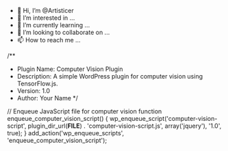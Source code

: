 - 👋 Hi, I’m @Artisticer
- 👀 I’m interested in ...
- 🌱 I’m currently learning ...
- 💞️ I’m looking to collaborate on ...
- 📫 How to reach me ...

<!---
Artisticer/Artisticer is a ✨ special ✨ repository because its `README.md` (this file) appears on your GitHub profile.
You can click the Preview link to take a look at your changes.
---><?php
/**
 * Plugin Name: Computer Vision Plugin
 * Description: A simple WordPress plugin for computer vision using TensorFlow.js.
 * Version: 1.0
 * Author: Your Name
 */

// Enqueue JavaScript file for computer vision
function enqueue_computer_vision_script() {
    wp_enqueue_script('computer-vision-script', plugin_dir_url(__FILE__) . 'computer-vision-script.js', array('jquery'), '1.0', true);
}
add_action('wp_enqueue_scripts', 'enqueue_computer_vision_script');

